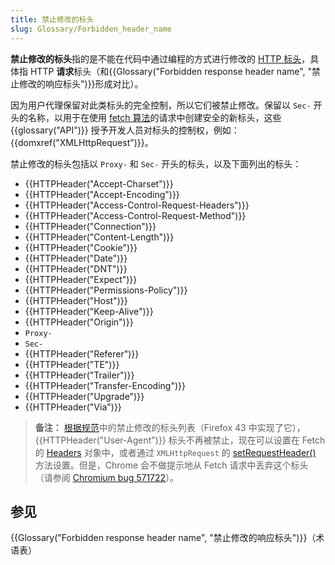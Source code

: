 ```yaml
---
title: 禁止修改的标头
slug: Glossary/Forbidden_header_name
---
```


**禁止修改的标头**指的是不能在代码中通过编程的方式进行修改的 [HTTP 标头](/zh-CN/docs/Web/HTTP/Headers)，具体指 HTTP **请求**标头（和{{Glossary("Forbidden response header name", "禁止修改的响应标头")}}形成对比）。

因为用户代理保留对此类标头的完全控制，所以它们被禁止修改。保留以 `Sec-` 开头的名称，以用于在使用 [fetch 算法](https://fetch.spec.whatwg.org/#concept-fetch)的请求中创建安全的新标头，这些 {{glossary("API")}} 授予开发人员对标头的控制权，例如：{{domxref("XMLHttpRequest")}}。

禁止修改的标头包括以 `Proxy-` 和 `Sec-` 开头的标头，以及下面列出的标头：

- {{HTTPHeader("Accept-Charset")}}
- {{HTTPHeader("Accept-Encoding")}}
- {{HTTPHeader("Access-Control-Request-Headers")}}
- {{HTTPHeader("Access-Control-Request-Method")}}
- {{HTTPHeader("Connection")}}
- {{HTTPHeader("Content-Length")}}
- {{HTTPHeader("Cookie")}}
- {{HTTPHeader("Date")}}
- {{HTTPHeader("DNT")}}
- {{HTTPHeader("Expect")}}
- {{HTTPHeader("Permissions-Policy")}}
- {{HTTPHeader("Host")}}
- {{HTTPHeader("Keep-Alive")}}
- {{HTTPHeader("Origin")}}
- `Proxy-`
- `Sec-`
- {{HTTPHeader("Referer")}}
- {{HTTPHeader("TE")}}
- {{HTTPHeader("Trailer")}}
- {{HTTPHeader("Transfer-Encoding")}}
- {{HTTPHeader("Upgrade")}}
- {{HTTPHeader("Via")}}

> **备注：** [根据规范](https://fetch.spec.whatwg.org/#terminology-headers)中的禁止修改的标头列表（Firefox 43 中实现了它），{{HTTPHeader("User-Agent")}} 标头不再被禁止，现在可以设置在 Fetch 的 [Headers](/zh-CN/docs/Web/API/Headers) 对象中，或者通过 `XMLHttpRequest` 的 [setRequestHeader()](/zh-CN/docs/Web/API/XMLHttpRequest/setRequestHeader) 方法设置。但是，Chrome 会不做提示地从 Fetch 请求中丢弃这个标头（请参阅 [Chromium bug 571722](https://bugs.chromium.org/p/chromium/issues/detail?id=571722)）。

## 参见

{{Glossary("Forbidden response header name", "禁止修改的响应标头")}}（术语表）
